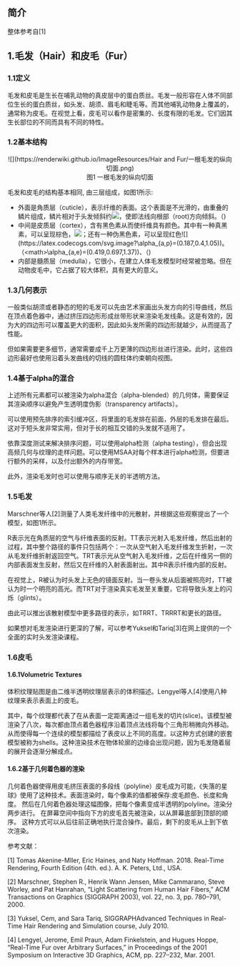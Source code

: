 ## 简介

整体参考自[1]

## 1.毛发（Hair）和皮毛（Fur）

### 1.1定义

毛发和皮毛是生长在哺乳动物的真皮层中的蛋白质丝。毛发一般形容在人体不同部位生长的蛋白质丝，如头发、胡须、眉毛和睫毛等。而其他哺乳动物身上覆盖的，通常称为皮毛。在视觉上看，皮毛可以看作是密集的、长度有限的毛发。它们因其生长部位的不同而具有不同的特性。

### 1.2基本结构

<div align=center>![](https://renderwiki.github.io/ImageResources/Hair and Fur/一根毛发的纵向切面.png)</div>

<center>图1 一根毛发的纵向切面 </center>

毛发和皮毛的结构基本相同, 由三层组成，如图1所示:

- 外面是角质层（cuticle），表示纤维的表面。这个表面是不光滑的，由重叠的鳞片组成，鳞片相对于头发倾斜约![](https://latex.codecogs.com/svg.image?\alpha=3^{\circ})，使即法线向根部（root)方向倾斜。（<math>\alpha=3^{\circ}</math>)
- 中间是皮质层（cortex），含有黑色素从而使纤维具有颜色。其中有一种真黑素，可以呈现棕色，![](https://latex.codecogs.com/svg.image?\alpha_{a,e}=(0.419,0.697,1.37))；还有一种伪黑色素，可以呈现红色![](https://latex.codecogs.com/svg.image?\alpha_{a,p}=(0.187,0.4,1.05))。（<math>\alpha_{a,e}=(0.419,0.697,1.37)</math>)、（<math>\alpha_{a,p}=(0.187,0.4,1.05)</math>)
- 内部是髓质层（medulla），它很小，在建立人体毛发模型时经常被忽略。但在动物皮毛中，它占据了较大体积，具有更大的意义。

### 1.3几何表示

一般类似胡须或者静态的短的毛发可以先由艺术家画出头发方向的引导曲线，然后在顶点着色器中，通过挤压四边形形成丝带形状来渲染毛发线条。这是有效的，因为大的四边形可以覆盖更大的面积，因此如头发所需的四边形就越少，从而提高了性能。

但如果需要更多细节，通常需要成千上万更薄的四边形丝进行渲染。此时，这些四边形最好也使用沿着头发曲线的切线的圆柱体约束朝向视图。

### 1.4基于alpha的混合

上述所有元素都可以被渲染为alpha混合（alpha-blended）的几何体，需要保证其渲染顺序以避免产生透明度伪影（transparency artifacts）。

可以使用预先排序的索引缓冲区，将里面的毛发排在前面，外层的毛发排在最后。这对于短头发非常实用，但对于长的相互交错的头发就不适用了。

依靠深度测试来解决排序问题，可以使用alpha检测（alpha testing），但会出现高频几何与纹理的走样问题。可以使用MSAA对每个样本进行alpha检测，但要进行额外的采样，以及付出额外的内存带宽。

此外，渲染毛发时也可以使用与顺序无关的半透明方法。

### 1.5毛发

Marschner等人[2]测量了人类毛发纤维中的光散射，并根据这些观察提出了一个模型，如图1所示。

 R表示光在角质层的空气与纤维表面的反射。TT表示光射入毛发纤维，然后出射的过程，其中整个路径的事件只包括两个：一次从空气射入毛发纤维发生折射，一次从毛发纤维折射返回空气。TRT表示光从空气射入毛发纤维，之后在纤维另一侧的内部表面发生反射，然后又在纤维的入射表面射出。其中R表示纤维内部的反射。

在视觉上，R被认为时头发上无色的镜面反射。当一卷头发从后面被照亮时，TT被认为时一个明亮的高光。而TRT对于渲染真实毛发至关重要，它将导致头发上的闪烁（glints）。

由此可以推出该散射模型中更多路径的表示，如TRRT、TRRRT和更长的路径。

如果想对毛发渲染进行更深的了解，可以参考Yuksel和Tariq[3]在网上提供的一个全面的实时头发渲染课程。

### 1.6皮毛

#### 1.6.1Volumetric Textures

体积纹理贴图是由二维半透明纹理层表示的体积描述。Lengyel等人[4]使用八种纹理来表示表面上的皮毛。

其中，每个纹理都代表了在从表面一定距离通过一组毛发的切片(slice)。该模型被渲染了八次，每次都由顶点着色器程序沿着顶点法线将每个三角形稍微向外移动。从而使得每一个连续的模型都描绘了表皮以上不同的高度。以这种方式创建的嵌套模型被称为shells。这种渲染技术在物体轮廓的边缘会出现问题，因为毛发随着层的展开会逐渐分解成点。

#### 1.6.2基于几何着色器的渲染

几何着色器使得用皮毛挤压表面的多段线（polyline）皮毛成为可能，《失落的星球》使用了这种技术。表面渲染时，每个像素的值都被保存:皮毛颜色、长度和角度。 然后在几何着色器处理这幅图像，把每个像素变成半透明的polyline。渲染分两步进行。 在屏幕空间中指向下方的皮毛首先被渲染，以从屏幕底部到顶部的顺序。 这种方式可以从后往前正确地执行混合操作。最后，剩下的皮毛从上到下依次渲染。

参考文献：

[1] Tomas Akenine-Mller, Eric Haines, and Naty Hoffman. 2018. Real-Time Rendering, Fourth Edition (4th. ed.). A. K. Peters, Ltd., USA.

[2] Marschner, Stephen R., Henrik Wann Jensen, Mike Cammarano, Steve Worley, and Pat Hanrahan, “Light Scattering from Human Hair Fibers,” ACM Transactions on Graphics (SIGGRAPH 2003), vol. 22, no. 3, pp. 780–791, 2000.

[3] Yuksel, Cem, and Sara Tariq, SIGGRAPHAdvanced Techniques in Real-Time Hair Rendering and Simulation course, July 2010.

[4] Lengyel, Jerome, Emil Praun, Adam Finkelstein, and Hugues Hoppe, “Real-Time Fur over Arbitrary Surfaces,” in Proceedings of the 2001 Symposium on Interactive 3D Graphics, ACM, pp. 227–232, Mar. 2001.

